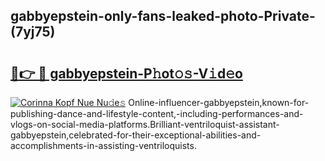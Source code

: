 ## gabbyepstein-only-fans​-leaked-photo​-Private-(7yj75)


# <h2><a href="https://mediaupload.pro?title=gabbyepstein&ref=git">🔗👉 🔴 gabbyepstein-P𝚑ot𝚘𝚜-V𝚒d𝚎o</a></h2>

[![Corinna Kopf Nue Nu𝚍e𝚜](https://i.imgur.com/0qMVB7G.gif)](https://mediaupload.pro?title=gabbyepstein&ref=git)
Online-influencer-gabbyepstein,known-for-publishing-dance-and-lifestyle-content,-including-performances-and-vlogs-on-social-media-platforms.Brilliant-ventriloquist-assistant-gabbyepstein,celebrated-for-their-exceptional-abilities-and-accomplishments-in-assisting-ventriloquists.  